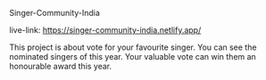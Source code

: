Singer-Community-India

live-link: https://singer-community-india.netlify.app/

This project is about vote for your favourite singer. You can see the nominated
singers of this year. Your valuable vote can win them an honourable award this year. 
